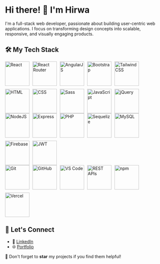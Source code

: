 # Hi there! 👋 I'm Hirwa  

I'm a full-stack web developer, passionate about building user-centric web applications. I focus on transforming design concepts into scalable, responsive, and visually engaging products.

## 🛠️ My Tech Stack  

<div style="display: flex; flex-wrap: wrap; gap: 10px;">
  <img src="https://cdn.jsdelivr.net/gh/devicons/devicon@latest/icons/react/react-original.svg" alt="React" style="width: auto; height: 5rem;">
  <img src="https://cdn.jsdelivr.net/gh/devicons/devicon@latest/icons/reactrouter/reactrouter-original.svg" alt="React Router" style="width: auto; height: 5rem;">
  <img src="https://cdn.jsdelivr.net/gh/devicons/devicon@latest/icons/angular/angular-original.svg" alt="AngularJS" style="width: auto; height: 5rem;">
  <img src="https://cdn.jsdelivr.net/gh/devicons/devicon@latest/icons/bootstrap/bootstrap-original.svg" alt="Bootstrap" style="width: auto; height: 5rem;">
  <img src="https://cdn.jsdelivr.net/gh/devicons/devicon@latest/icons/tailwindcss/tailwindcss-original.svg" alt="TailwindCSS" style="width: auto; height: 5rem;">
  <img src="https://cdn.jsdelivr.net/gh/devicons/devicon@latest/icons/html5/html5-original.svg" alt="HTML" style="width: auto; height: 5rem;">
  <img src="https://cdn.jsdelivr.net/gh/devicons/devicon@latest/icons/css3/css3-original.svg" alt="CSS" style="width: auto; height: 5rem;">
  <img src="https://cdn.jsdelivr.net/gh/devicons/devicon@latest/icons/sass/sass-original.svg" alt="Sass" style="width: auto; height: 5rem;">
  <img src="https://cdn.jsdelivr.net/gh/devicons/devicon@latest/icons/javascript/javascript-original.svg" alt="JavaScript" style="width: auto; height: 5rem;">
  <img src="https://cdn.jsdelivr.net/gh/devicons/devicon@latest/icons/jquery/jquery-original.svg" alt="jQuery" style="width: auto; height: 5rem;">
</div>


<div style="display: flex; flex-wrap: wrap; gap: 10px;">
  <img src="https://cdn.jsdelivr.net/gh/devicons/devicon@latest/icons/nodejs/nodejs-original.svg" alt="NodeJS" style="width: auto; height: 5rem;">
  <img src="https://cdn.jsdelivr.net/gh/devicons/devicon@latest/icons/express/express-original.svg" alt="Express" style="width: auto; height: 5rem;">
  <img src="https://cdn.jsdelivr.net/gh/devicons/devicon@latest/icons/php/php-original.svg" alt="PHP" style="width: auto; height: 5rem;">
  <img src="https://cdn.jsdelivr.net/gh/devicons/devicon@latest/icons/sequelize/sequelize-original.svg" alt="Sequelize" style="width: auto; height: 5rem;">
  <img src="https://cdn.jsdelivr.net/gh/devicons/devicon@latest/icons/mysql/mysql-original.svg" alt="MySQL" style="width: auto; height: 5rem;">
  <img src="https://cdn.jsdelivr.net/gh/devicons/devicon@latest/icons/firebase/firebase-original.svg" alt="Firebase" style="width: auto; height: 5rem;">
  <img src="https://cdn.jsdelivr.net/gh/devicons/devicon@latest/icons/json/json-original.svg" alt="JWT" style="width: auto; height: 5rem;">
</div>


<div style="display: flex; flex-wrap: wrap; gap: 10px;">
  <img src="https://cdn.jsdelivr.net/gh/devicons/devicon@latest/icons/git/git-original.svg" alt="Git" style="width: auto; height: 5rem;">
  <img src="https://cdn.jsdelivr.net/gh/devicons/devicon@latest/icons/github/github-original.svg" alt="GitHub" style="width: auto; height: 5rem;">
  <img src="https://cdn.jsdelivr.net/gh/devicons/devicon@latest/icons/visualstudio/visualstudio-original.svg" alt="VS Code" style="width: auto; height: 5rem;">
  <img src="https://cdn.jsdelivr.net/gh/devicons/devicon@latest/icons/postgresql/postgresql-original.svg" alt="REST APIs" style="width: auto; height: 5rem;">
  <img src="https://cdn.jsdelivr.net/gh/devicons/devicon@latest/icons/npm/npm-original-wordmark.svg" alt="npm" style="width: auto; height: 5rem;">
  <img src="https://cdn.jsdelivr.net/gh/devicons/devicon@latest/icons/vercel/vercel-original.svg" alt="Vercel" style="width: auto; height: 5rem;">
</div>

<!--
## 🔥 Featured Projects  

- [Real Estate Website](https://github.com/Hirwa9/sam-real-estate)  
  A platform for property listing and management built with ReactJS and NodeJS.  

- [Music Project (ESG)](https://esgrprwanda.com/esgrp/Services/CHM_Songs)  
  A musical notation library system powered by AngularJS.  
-->

## 📨 Let's Connect  
  
- 💼 [LinkedIn](https://www.linkedin.com/in/hirwa-cyuzuzo-willy-94159427b/)  
- 🌐 [Portfolio](https://hirwa9.github.io/)  


🌟 Don't forget to **star** my projects if you find them helpful!
